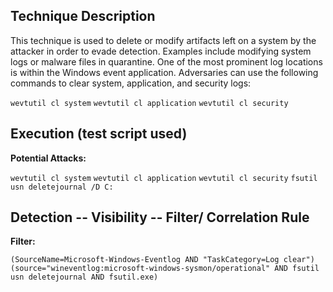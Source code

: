 ## Technique Description

This technique is used to delete or modify artifacts left on a system by the attacker in order to evade detection. Examples include modifying system logs or malware files in quarantine. One of the most prominent log locations is within the Windows event application. Adversaries can use the following commands to clear system, application, and security logs:

```wevtutil cl system```
```wevtutil cl application```
```wevtutil cl security```

## Execution (test script used)

**Potential Attacks:** 

```wevtutil cl system```
```wevtutil cl application```
```wevtutil cl security```
```fsutil usn deletejournal /D C:```


## Detection -- Visibility -- Filter/ Correlation Rule

**Filter:** 

```(SourceName=Microsoft-Windows-Eventlog AND "TaskCategory=Log clear")```
```(source="wineventlog:microsoft-windows-sysmon/operational" AND fsutil usn deletejournal AND fsutil.exe)```
